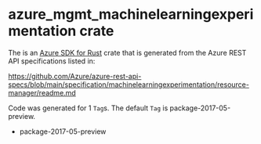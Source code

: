 # azure_mgmt_machinelearningexperimentation crate

The is an [Azure SDK for Rust](https://github.com/Azure/azure-sdk-for-rust) crate that is generated from the Azure REST API specifications listed in:

https://github.com/Azure/azure-rest-api-specs/blob/main/specification/machinelearningexperimentation/resource-manager/readme.md

Code was generated for 1 `Tag`s. The default `Tag` is package-2017-05-preview.


- package-2017-05-preview
